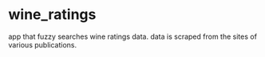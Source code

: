# wine_ratings
app that fuzzy searches wine ratings data. data is scraped from the sites of various publications.
